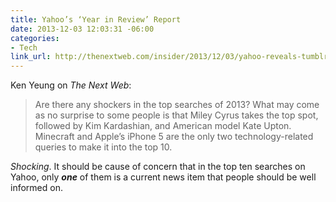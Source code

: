 ```yaml
---
title: Yahoo’s ‘Year in Review’ Report
date: 2013-12-03 12:03:31 -06:00
categories:
- Tech
link_url: http://thenextweb.com/insider/2013/12/03/yahoo-reveals-tumblrs-viral-blogs-2013-annual-year-review-report/
---
```


Ken Yeung on *The Next Web*:

>Are there any shockers in the top searches of 2013? What may come as no surprise to some people is that Miley Cyrus takes the top spot, followed by Kim Kardashian, and American model Kate Upton. Minecraft and Apple’s iPhone 5 are the only two technology-related queries to make it into the top 10.

*Shocking*. It should be cause of concern that in the top ten searches on Yahoo, only ***one*** of them is a current news item that people should be well informed on.
